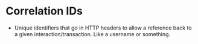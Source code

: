 # Correlation IDs

* Unique identifiers that go in HTTP headers to allow a reference back to a given interaction/transaction. Like a username or something.
